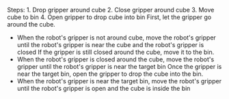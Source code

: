 
Steps:  1. Drop gripper around cube  2. Close gripper around cube  3. Move cube to bin  4. Open gripper to drop cube into bin
First, let the gripper go around the cube. 
- When the robot's gripper is not around cube, move the robot's gripper until the robot's gripper is near the cube and the robot's gripper is closed
If the gripper is still closed around the cube, move it to the bin.
- When the robot's gripper is closed around the cube, move the robot's gripper until the robot's gripper is near the target bin
Once the gripper is near the target bin, open the gripper to drop the cube into the bin.
- When the robot's gripper is near the target bin, move the robot's gripper until the robot's gripper is open and the cube is inside the bin
